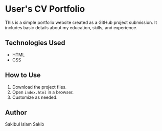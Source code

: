 # User's CV Portfolio

This is a simple portfolio website created as a GitHub project submission. It includes basic details about my education, skills, and experience.

## Technologies Used
- HTML
- CSS

## How to Use
1. Download the project files.
2. Open `index.html` in a browser.
3. Customize as needed.

## Author
Sakibul Islam Sakib 
